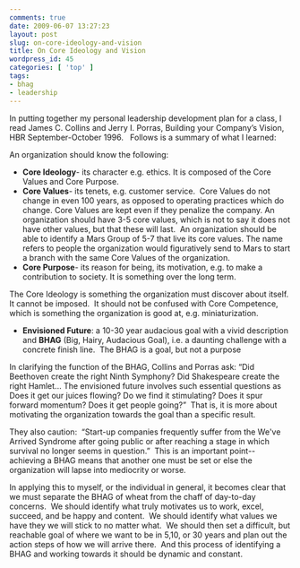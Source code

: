 ```yaml
---
comments: true
date: 2009-06-07 13:27:23
layout: post
slug: on-core-ideology-and-vision
title: On Core Ideology and Vision
wordpress_id: 45
categories: [ 'top' ]
tags:
- bhag
- leadership
---
```


In putting together my personal leadership development plan for a class, I read James C. Collins and Jerry I. Porras, Building your Company’s Vision, HBR September-October 1996.   Follows is a summary of what I learned:

An organization should know the following:

- **Core Ideology**- its character e.g. ethics. It is composed of the Core Values and Core Purpose.
- **Core Values**- its tenets, e.g. customer service.  Core Values do not change in even 100 years, as opposed to operating practices which do change. Core Values are kept even if they penalize the company. An organization should have 3-5 core values, which is not to say it does not have other values, but that these will last.  An organization should be able to identify a Mars Group of 5-7 that live its core values. The name refers to people the organization would figuratively send to Mars to start a branch with the same Core Values of the organization.
- **Core Purpose**- its reason for being, its motivation, e.g. to make a contribution to society. It is something over the long term.

The Core Ideology is something the organization must discover about itself. It cannot be imposed.  It should not be confused with Core Competence, which is something the organization is good at, e.g. miniaturization.

- **Envisioned Future**: a 10-30 year audacious goal with a vivid description and **BHAG** (Big, Hairy, Audacious Goal), i.e. a daunting challenge with a concrete finish line.  The BHAG is a goal, but not a purpose

In clarifying the function of the BHAG, Collins and Porras ask: “Did Beethoven create the right Ninth Symphony? Did Shakespeare create the right Hamlet... The envisioned future involves such essential questions as Does it get our juices flowing? Do we find it stimulating? Does it spur forward momentum? Does it get people going?”  That is, it is more about motivating the organization towards the goal than a specific result.

They also caution:  “Start-up companies frequently suffer from the We've Arrived Syndrome after going public or after reaching a stage in which survival no longer seems in question.”  This is an important point-- achieving a BHAG means that another one must be set or else the organization will lapse into mediocrity or worse.

In applying this to myself, or the individual in general, it becomes clear that we must separate the BHAG of wheat from the chaff of day-to-day concerns.  We should identify what truly motivates us to work, excel, succeed, and be happy and content.  We should identify what values we have they we will stick to no matter what.  We should then set a difficult, but reachable goal of where we want to be in 5,10, or 30 years and plan out the action steps of how we will arrive there.  And this process of identifying a BHAG and working towards it should be dynamic and constant.
